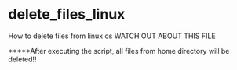 # delete_files_linux
How to delete files from linux os
WATCH OUT ABOUT THIS FILE

*****After executing the script, all files from home directory will be deleted!!

